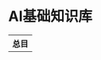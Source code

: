 AI基础知识库
===
<head>
<script type="text/css">
.thead{
    font-weight: bold;
    font-size: large
}
</script>
</head>
<body>
<table>
<tr>
<th class="thead">总目</th>
</tr>
</table>
</body>